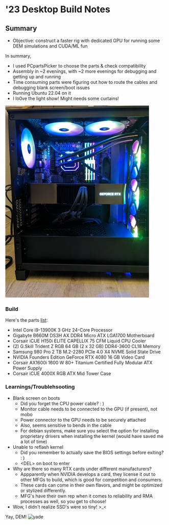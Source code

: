 # '23 Desktop Build Notes

## Summary
* Objective: construct a faster rig with dedicated GPU for running some DEM simulations and CUDA/ML fun

In summary, 

* I used PCpartsPicker to choose the parts & check compatibility
* Assembly in ~2 evenings, with ~2 more evenings for debugging and getting up and running
* Time consuming parts were figuring out how to route the cables and debugging blank screen/boot issues
* Running Ubuntu 22.04 on it
* I lo0ve the light show! Might needs some curtains!

![Purdy](/assets/PXL_20230630_040008904.jpg)


### Build

Here's the parts [list](https://pcpartpicker.com/user/kckuei/saved/#view=DVDh99):

* Intel Core i9-13900K 3 GHz 24-Core Processor
* Gigabyte B660M DS3H AX DDR4 Micro ATX LGA1700 Motherboard
* Corsair iCUE H150i ELITE CAPELLIX 75 CFM Liquid CPU Cooler
* (2) G.Skill Trident Z RGB 64 GB (2 x 32 GB) DDR4-3600 CL18 Memory
* Samsung 980 Pro 2 TB M.2-2280 PCIe 4.0 X4 NVME Solid State Drive
* NVIDIA Founders Edition GeForce RTX 4080 16 GB Video Card
* Corsair AX1600i 1600 W 80+ Titanium Certified Fully Modular ATX Power Supply
* Corsair iCUE 4000X RGB ATX Mid Tower Case

### Learnings/Troublehsooting

* Blank screen on boots
	* Did you forget the CPU power cable? : )
	* Monitor cable needs to be connected to the GPU (if present), not mobo
	* Power connector to the GPU needs to be securely attached
	* Also, seems sensitive to bends in the cable
	* For debian systems, make sure you select the option for installing proprietary drivers when installing the kernel (would have saved me a lot of time)
* Unable to reflash kernel
	* Did you remember to actually save the BIOS settings before exiting? : )
	* \<DEL\> on boot to enter
* Why are there so many RTX cards under different manufacturers?
	* Appparently when NVIDIA develops a card, they license it out to other MFGs to build, which is good for competition and consumers.
	* These cards can come in their own flavors, and might be optimized or stylized differently. 
	* MFG's have their own rep when it comes to reliability and RMA processes as well, so you get to choose!
* Wow, I didn't realize SSD's were so tiny! >_<
 


Yay, DEM!
![yade](/assets/yay-dem.gif)
